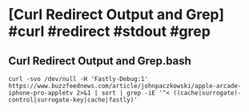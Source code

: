 # [Curl Redirect Output and Grep] #curl #redirect #stdout #grep

## Curl Redirect Output and Grep.bash

```shell
curl -svo /dev/null -H 'Fastly-Debug:1' https://www.buzzfeednews.com/article/johnpaczkowski/apple-arcade-iphone-pro-appletv 2>&1 | sort | grep -iE '^< ((cache|surrogate)-control|surrogate-key|cache|fastly)'
```


